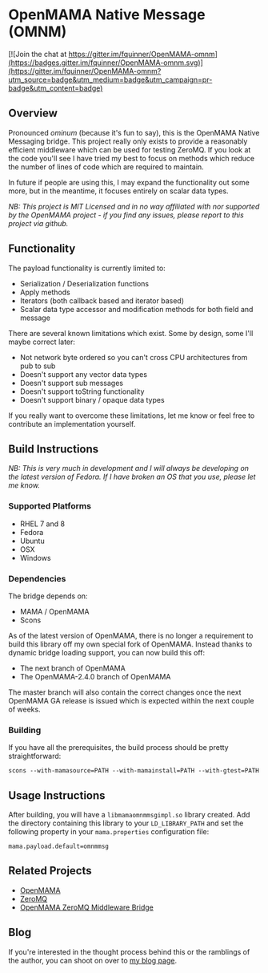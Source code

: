 # OpenMAMA Native Message (OMNM)

[![Join the chat at https://gitter.im/fquinner/OpenMAMA-omnm](https://badges.gitter.im/fquinner/OpenMAMA-omnm.svg)](https://gitter.im/fquinner/OpenMAMA-omnm?utm_source=badge&utm_medium=badge&utm_campaign=pr-badge&utm_content=badge)

## Overview

Pronounced *ominum* (because it's fun to say), this is the OpenMAMA Native
Messaging bridge. This project really only exists to provide a reasonably
efficient middleware which can be used for testing ZeroMQ. If you look at
the code you'll see I have tried my best to focus on methods which reduce
the number of lines of code which are required to maintain.

In future if people are using this, I may expand the functionality out some
more, but in the meantime, it focuses entirely on scalar data types.

*NB: This project is MIT Licensed and in no way affiliated with nor supported
by the OpenMAMA project - if you find any issues, please report to
this project via github.*

## Functionality

The payload functionality is currently limited to:

* Serialization / Deserialization functions
* Apply methods
* Iterators (both callback based and iterator based)
* Scalar data type accessor and modification methods for both field and message

There are several known limitations which exist. Some by design, some I'll
maybe correct later:

* Not network byte ordered so you can't cross CPU architectures from pub to sub
* Doesn't support any vector data types
* Doesn't support sub messages
* Doesn't support toString functionality
* Doesn't support binary / opaque data types

If you really want to overcome these limitations, let me know or feel free to
contribute an implementation yourself.

## Build Instructions

*NB: This is very much in development and I will always be developing on the
latest version of Fedora. If I have broken an OS that you use, please let me
know.*

### Supported Platforms

* RHEL 7 and 8
* Fedora
* Ubuntu
* OSX
* Windows

### Dependencies

The bridge depends on:

* MAMA / OpenMAMA
* Scons

As of the latest version of OpenMAMA, there is no longer a requirement to
build this library off my own special fork of OpenMAMA. Instead thanks to
dynamic bridge loading support, you can now build this off:

* The next branch of OpenMAMA
* The OpenMAMA-2.4.0 branch of OpenMAMA

The master branch will also contain the correct changes once the next OpenMAMA
GA release is issued which is expected within the next couple of weeks.

### Building

If you have all the prerequisites, the build process should be pretty
straightforward:

    scons --with-mamasource=PATH --with-mamainstall=PATH --with-gtest=PATH

## Usage Instructions

After building, you will have a `libmamaomnmmsgimpl.so` library created. Add the
directory containing this library to your `LD_LIBRARY_PATH` and set the
following property in your `mama.properties` configuration file:

    mama.payload.default=omnmmsg

## Related Projects

* [OpenMAMA](http://openmama.org)
* [ZeroMQ](http://zeromq.org)
* [OpenMAMA ZeroMQ Middleware Bridge](https://github.com/fquinner/OpenMAMA-zmq)

## Blog

If you're interested in the thought process behind this or the ramblings of the
author, you can shoot on over to [my blog page](http://fquinner.github.io).
